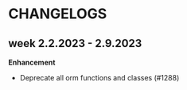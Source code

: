 # CHANGELOGS

## week 2.2.2023 - 2.9.2023

**Enhancement**
- Deprecate all orm functions and classes (#1288)
